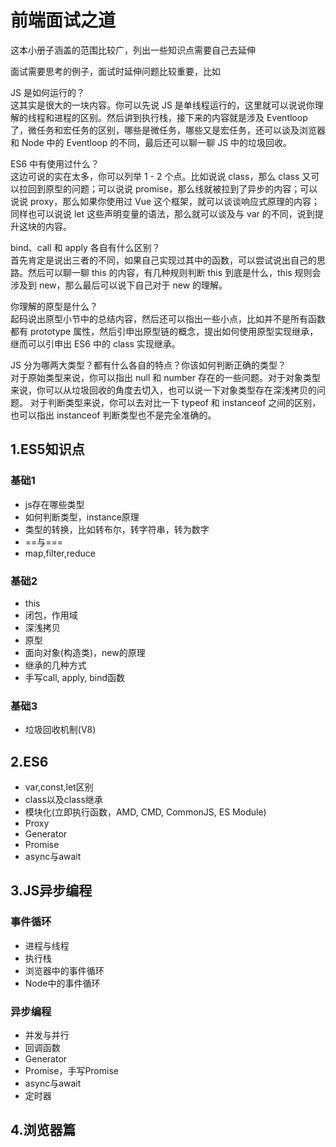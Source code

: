 # 前端面试之道
这本小册子涵盖的范围比较广，列出一些知识点需要自己去延伸

面试需要思考的例子，面试时延伸问题比较重要，比如

JS 是如何运行的？  
这其实是很大的一块内容。你可以先说 JS 是单线程运行的，这里就可以说说你理解的线程和进程的区别。然后讲到执行栈，接下来的内容就是涉及 Eventloop 了，微任务和宏任务的区别，哪些是微任务，哪些又是宏任务，还可以谈及浏览器和 Node 中的 Eventloop 的不同，最后还可以聊一聊 JS 中的垃圾回收。

ES6 中有使用过什么？  
这边可说的实在太多，你可以列举 1 - 2 个点。比如说说 class，那么 class 又可以拉回到原型的问题；可以说说 promise，那么线就被拉到了异步的内容；可以说说 proxy，那么如果你使用过 Vue 这个框架，就可以谈谈响应式原理的内容；同样也可以说说 let 这些声明变量的语法，那么就可以谈及与 var 的不同，说到提升这块的内容。

bind、call 和 apply 各自有什么区别？  
首先肯定是说出三者的不同，如果自己实现过其中的函数，可以尝试说出自己的思路。然后可以聊一聊 this 的内容，有几种规则判断 this 到底是什么，this 规则会涉及到 new，那么最后可以说下自己对于 new 的理解。

你理解的原型是什么？  
起码说出原型小节中的总结内容，然后还可以指出一些小点，比如并不是所有函数都有 prototype 属性，然后引申出原型链的概念，提出如何使用原型实现继承，继而可以引申出 ES6 中的 class 实现继承。

JS 分为哪两大类型？都有什么各自的特点？你该如何判断正确的类型？  
对于原始类型来说，你可以指出 null 和 number 存在的一些问题。对于对象类型来说，你可以从垃圾回收的角度去切入，也可以说一下对象类型存在深浅拷贝的问题。
对于判断类型来说，你可以去对比一下 typeof 和 instanceof 之间的区别，也可以指出 instanceof 判断类型也不是完全准确的。

## 1.ES5知识点
### 基础1
- js存在哪些类型
- 如何判断类型，instance原理
- 类型的转换，比如转布尔，转字符串，转为数字
- ==与===
- map,filter,reduce

### 基础2
- this
- 闭包，作用域
- 深浅拷贝
- 原型
- 面向对象(构造类)，new的原理
- 继承的几种方式
- 手写call, apply, bind函数

### 基础3
- 垃圾回收机制(V8)

## 2.ES6
- var,const,let区别
- class以及class继承
- 模块化(立即执行函数，AMD, CMD, CommonJS, ES Module)
- Proxy
- Generator
- Promise
- async与await

## 3.JS异步编程
### 事件循环
- 进程与线程
- 执行栈
- 浏览器中的事件循环
- Node中的事件循环

### 异步编程
- 并发与并行
- 回调函数
- Generator
- Promise，手写Promise
- async与await
- 定时器

## 4.浏览器篇